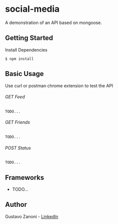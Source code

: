 # social-media
A demonstration of an API based on mongoose.

## Getting Started
Install Dependencies
```
$ npm install
```

## Basic Usage
Use curl or postman chrome extension to test the API


###### GET Feed
```
TODO...
```

###### GET Friends
```
TODO...
```

###### POST Status
```
TODO...
```

## Frameworks
* TODO...

## Author
Gustavo Zanoni - 
[LinkedIn](https://br.linkedin.com/in/gustavo-zanoni-6371a791 "LinkedIn Link")
